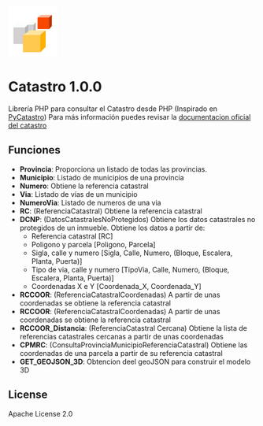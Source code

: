 <img src="https://github.com/antares500/catastro/blob/5cf75060edad19653542f3df31f40aed1d54009e/logo-catastro.png" alt="Logo catastro" width="100"/>

# Catastro 1.0.0
Librería PHP para consultar el Catastro desde PHP (Inspirado en [PyCatastro](https://github.com/gisce/pycatastro))
Para más información puedes revisar la [documentacion oficial del catastro](https://ovc.catastro.meh.es/ovcservweb/ovcswlocalizacionrc/ovccoordenadas.asmx)

## Funciones
- **Provincia**: Proporciona un listado de todas las provincias.
- **Municipio**: Listado de municipios de una provincia
- **Numero**: Obtiene la referencia catastral
- **Via**: Listado de vías de un municipio
- **NumeroVia**: Listado de numeros de una via
- **RC**: (ReferenciaCatastral) Obtiene la referencia catastral
- **DCNP**: (DatosCatastralesNoProtegidos) Obtiene los datos catastrales no protegidos de un inmueble. Obtiene los datos a partir de:
    - Referencia catastral [RC]
    - Poligono y parcela [Poligono, Parcela]
    - Sigla, calle y numero [Sigla, Calle, Numero, (Bloque, Escalera, Planta, Puerta)]
    - Tipo de via, calle y numero [TipoVia, Calle, Numero, (Bloque, Escalera, Planta, Puerta)]
    - Coordenadas X e Y [Coordenada_X, Coordenada_Y]
- **RCCOOR**: (ReferenciaCatastralCoordenadas) A partir de unas coordenadas se obtiene la referencia catastral
- **RCCOOR**: (ReferenciaCatastralCoordenadas) A partir de unas coordenadas se obtiene la referencia catastral
- **RCCOOR_Distancia**: (ReferenciaCatastral Cercana) Obtiene la lista de referencias catastrales cercanas a partir de unas coordenadas
- **CPMRC**: (ConsultaProvinciaMunicipioReferenciaCatastral) Obtiene las coordenadas de una parcela a partir de su referencia catastral
- **GET_GEOJSON_3D**: Obtencion deel geoJSON para construir el modelo 3D

## License

Apache License 2.0
